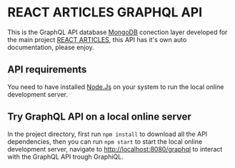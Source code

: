 # REACT ARTICLES GRAPHQL API

This is the GraphQL API database [MongoDB](https://www.mongodb.com/) conection layer developed for the main project [REACT ARTICLES](https://github.com/eduardohurtado/react-articles), this API has it's own auto documentation, please enjoy.

## API requirements

You need to have installed [Node.Js](https://nodejs.org/en/) on your system to run the local online development server.

## Try GraphQL API on a local online server

In the project directory, first run `npm install` to download all the API dependencies, then you can run `npm start` to start the local online development server, navigate to [http://localhost:8080/graphql](http://localhost:8080/graphql) to interact with the GraphQL API trough GraphiQL.
